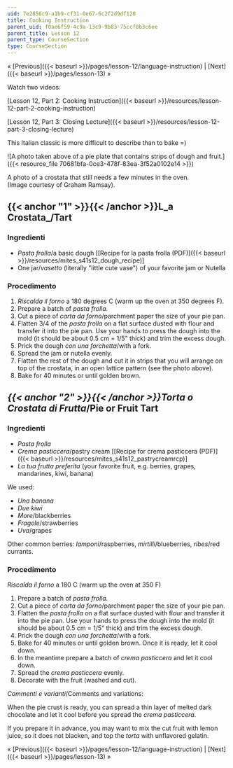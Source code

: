 ```yaml
---
uid: 7e2856c9-a1b9-cf31-0e67-6c2f2d9df120
title: Cooking Instruction
parent_uid: f0ae6f59-4c9a-13c9-9b83-75ccf8b3c6ee
parent_title: Lesson 12
parent_type: CourseSection
type: CourseSection
---
```


« [Previous]({{< baseurl >}}/pages/lesson-12/language-instruction) | [Next]({{< baseurl >}}/pages/lesson-13) »

Watch two videos:

[Lesson 12, Part 2: Cooking Instruction]({{< baseurl >}}/resources/lesson-12-part-2-cooking-instruction)

[Lesson 12, Part 3: Closing Lecture]({{< baseurl >}}/resources/lesson-12-part-3-closing-lecture)

This Italian classic is more difficult to describe than to bake =)

![A photo taken above of a pie plate that contains strips of dough and fruit.]({{< resource_file 70681bfa-0ce3-478f-83ea-3f52a0102e14 >}})

A photo of a crostata that still needs a few minutes in the oven.  
(Image courtesy of Graham Ramsay).

{{< anchor "1" >}}{{< /anchor >}}L_a Crostata_/Tart
---------------------------------------------------

### Ingredienti

*   _Pasta frolla_/a basic dough \[[Recipe for la pasta frolla (PDF)]({{< baseurl >}}/resources/mites_s41s12_dough_recipe)\]
*   One jar/_vasetto_ (literally "little cute vase") of your favorite jam or Nutella

### Procedimento

1.  _Riscalda il forno_ a 180 degrees C (warm up the oven at 350 degrees F).
2.  Prepare a batch of _pasta frolla._
3.  Cut a piece of _carta da forno_/parchment paper the size of your pie pan.
4.  Flatten 3/4 of the _pasta frolla_ on a flat surface dusted with flour and transfer it into the pie pan. Use your hands to press the dough into the mold (it should be about 0.5 cm = 1/5" thick) and trim the excess dough.
5.  Prick the dough _con_ _una forchetta_/with a fork.
6.  Spread the jam or nutella evenly.
7.  Flatten the rest of the dough and cut it in strips that you will arrange on top of the crostata, in an open lattice pattern (see the photo above).
8.  Bake for 40 minutes or until golden brown.

_{{< anchor "2" >}}{{< /anchor >}}Torta o Crostata di Frutta_/Pie or Fruit Tart
-------------------------------------------------------------------------------

### Ingredienti

*   _Pasta frolla_
*   _Crema pasticcera_/pastry cream \[[Recipe for crema pasticcera (PDF)]({{< baseurl >}}/resources/mites_s41s12_pastrycreamrcp)\]
*   _La tua frutta preferita_ (your favorite fruit, e.g. berries, grapes, mandarines, kiwi, banana)

We used:

*   _Una banana_
*   _Due kiwi_
*   _More_/blackberries
*   _Fragole_/strawberries
*   _Uva_/grapes

Other common berries: _lamponi_/raspberries, _mirtilli_/blueberries, _ribes_/red currants.

### Procedimento

_Riscalda il forno_ a 180 C (warm up the oven at 350 F)

1.  Prepare a batch of _pasta frolla._
2.  Cut a piece of _carta da forno_/parchment paper the size of your pie pan.
3.  Flatten the _pasta frolla_ on a flat surface dusted with flour and transfer it into the pie pan. Use your hands to press the dough into the mold (it should be about 0.5 cm = 1/5" thick) and trim the excess dough.
4.  Prick the dough _con una forchetta_/with a fork.
5.  Bake for 40 minutes or until golden brown. Once it is ready, let it cool down.
6.  In the meantime prepare a batch of _crema pasticcera_ and let it cool down.
7.  Spread the _crema pasticcera_ evenly.
8.  Decorate with the fruit (washed and cut).

_Commenti e varianti_/Comments and variations:

When the pie crust is ready, you can spread a thin layer of melted dark chocolate and let it cool before you spread the _crema pasticcera._

If you prepare it in advance, you may want to mix the cut fruit with lemon juice, so it does not blacken, and top the _torta_ with unflavored gelatin.

« [Previous]({{< baseurl >}}/pages/lesson-12/language-instruction) | [Next]({{< baseurl >}}/pages/lesson-13) »